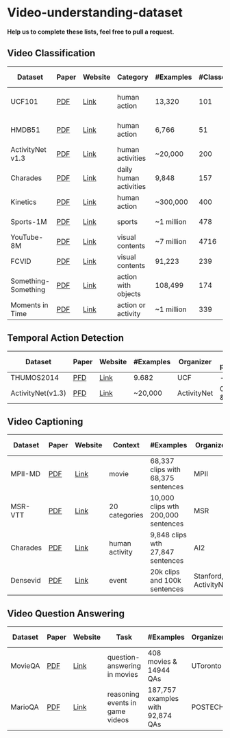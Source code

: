 # Video-understanding-dataset
**Help us to complete these lists, feel free to pull a request.**
## Video Classification

Dataset | Paper | Website | Category | #Examples |#Classes | Duration | Organizer | SOTA performance
--------|-------|---------|----------|-----------|---------|----------|-----------|-----------------
UCF101  | [PDF][p1] | [Link][l1] | human action | 13,320 | 101 | <10s | UCF | 98% (DeepMind I3D)
HMDB51  | [PDF][p2] | [Link][l2] | human action | 6,766 | 51 | <10s | SERRE LAB, Brown | -
ActivityNet v1.3| [PDF][p8] | [Link][l8] | human activities | ~20,000 | 200 | - | ActivityNet | 8.83% err (iBUG)
Charades | [PDF][p4] | [Link][l4] | daily human activities | 9,848 | 157 | - | AI2 | -
Kinetics | [PDF][p3] | [Link][l3] | human action | ~300,000 | 400 |  10s  | DeepMind  | -
Sports-1M | [PDF][p5] | [Link][l5] | sports | ~1 million | 478 | 5m36s | Google & Stanford | -
YouTube-8M | [PDF][p6] | [Link][l6] | visual contents | ~7 million | 4716 | 120-500s | Google Cloud | 85% GAP (WILLOW)
FCVID | [PDF][p9] | [Link][l9] | visual contents |  91,223 | 239 | 100s+ | Fudan-Columbia | - 
Something-Something | [PDF][p10] | [Link][l10] | action with objects |  108,499 | 174 | ~4s | TwentyBN | - 
Moments in Time | [PDF][p7] | [Link][l7] | action or activity | ~1 million | 339 | 3s | MIT-IBM Watson | -


## Temporal Action Detection
Dataset | Paper | Website | #Examples | Organizer | SOTA performance
--------|-------|---------|-----------|-----------|-----------------
THUMOS2014 | [PFD][t1] | [Link][d1] | 9.682 | UCF| -
ActivityNet(v1.3) | [PFD][p8] | [Link][l8] | ~20,000 | ActivityNet| 0.344(SJTU & Columbia )

## Video Captioning 
Dataset | Paper | Website | Context | #Examples | Organizer | SOTA performance
--------|-------|---------|----------|-----------|-----------|-----------------
MPII-MD |[PDF][v2]| [Link][c2] | movie | 68,337 clips with 68,375 sentences| MPII | -
MSR-VTT |[PDF][v1]| [Link][c1] | 20 categories| 10,000 clips wth 200,000 sentences| MSR | -
Charades |[PDF][p4]| [Link][l4] | human activity| 9,848 clips wth 27,847 sentences| AI2 | -
Densevid |[PDF][v3]| [Link][c3] | event | 20k clips and 100k sentences | Stanford, ActivityNet | -

## Video Question Answering 
Dataset | Paper | Website | Task | #Examples | Organizer | SOTA performance
--------|-------|---------|----------|-----------|-----------|-----------------
MovieQA |[PDF][q1]| [Link][a1] | question-answering in movies | 408 movies & 14944 QAs| UToronto | -
MarioQA |[PDF][q2]| [Link][a2] | reasoning events in game videos | 187,757 examples with 92,874 QAs| POSTECH | -

[p1]: http://crcv.ucf.edu/papers/UCF101_CRCV-TR-12-01.pdf
[l1]: http://crcv.ucf.edu/data/UCF101.php
[P2]: http://cbcl.mit.edu/publications/ps/Kuehne_etal_iccv11.pdf
[L2]: http://serre-lab.clps.brown.edu/resource/hmdb-a-large-human-motion-database/
[p3]: https://arxiv.org/abs/1705.06950
[l3]: https://deepmind.com/research/open-source/open-source-datasets/kinetics/
[p4]: https://arxiv.org/abs/1708.02696
[l4]: http://allenai.org/plato/charades/
[p5]: http://cs.stanford.edu/people/karpathy/deepvideo/deepvideo_cvpr2014.pdf
[l5]: http://cs.stanford.edu/people/karpathy/deepvideo/
[p6]: https://arxiv.org/abs/1609.08675
[l6]: https://research.google.com/youtube8m/
[p7]: http://moments.csail.mit.edu/data/moments_paper.pdf
[l7]: http://moments.csail.mit.edu/
[p8]: https://www.cv-foundation.org/openaccess/content_cvpr_2015/papers/Heilbron_ActivityNet_A_Large-Scale_2015_CVPR_paper.pdf
[l8]: http://activity-net.org/index.html
[p9]: https://arxiv.org/abs/1502.07209
[l9]: http://bigvid.fudan.edu.cn/FCVID/
[p10]: https://arxiv.org/abs/1706.04261
[l10]: https://www.twentybn.com/datasets/something-something

[t1]: http://crcv.ucf.edu/papers/UCF101_CRCV-TR-12-01.pdf
[d1]: http://crcv.ucf.edu/THUMOS14/download.html

[v1]: https://www.microsoft.com/en-us/research/wp-content/uploads/2016/06/cvpr16.msr-vtt.tmei_-1.pdf
[c1]: http://ms-multimedia-challenge.com/2017/
[v2]: https://www.cv-foundation.org/openaccess/content_cvpr_2015/papers/Rohrbach_A_Dataset_for_2015_CVPR_paper.pdf
[c2]: https://www.mpi-inf.mpg.de/departments/computer-vision-and-multimodal-computing/research/vision-and-language/mpii-movie-description-dataset/
[v3]: https://arxiv.org/abs/1705.00754
[c3]: https://cs.stanford.edu/people/ranjaykrishna/densevid/

[q1]: http://movieqa.cs.toronto.edu/static/files/CVPR2016_MovieQA.pdf
[a1]: http://movieqa.cs.toronto.edu/home/
[q2]: https://arxiv.org/abs/1612.01669
[a2]: http://cvlab.postech.ac.kr/research/MarioQA/
